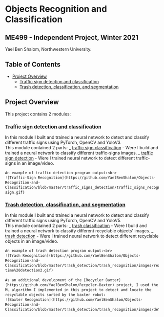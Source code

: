 # Objects Recognition and Classification

## ME499 - Independent Project, Winter 2021

Yael Ben Shalom, Northwestern University.

## Table of Contents

- [Project Overview](#project-overview)
  - [Traffic sign detection and classification](#traffic-sign-detection-and-classification)
  - [Trash detection, classification, and segmentation](#trash-detection-classification-and-segmentation)

## Project Overview

This project contains 2 modules:

### [**Traffic sign detection and classification**](https://github.com/YaelBenShalom/Objects-Recognition-and-Classification/tree/master/traffic_signs_detection)

In this module I built and trained a neural network to detect and classify different traffic signs using PyTorch, OpenCV and YoloV3.<br>
This module contained 2 parts:
_ [traffic sign classification](https://github.com/YaelBenShalom/Objects-Recognition-and-Classification/tree/master/traffic_signs_detection/traffic_signs_classification) - Were I build and trained a neural network to classify different traffic-signs images.
_ [traffic sign detection](https://github.com/YaelBenShalom/Objects-Recognition-and-Classification/tree/master/traffic_signs_detection/traffic_signs_recognition) - Were I trained neural network to detect different traffic-signs in an image/video.

    An example of traffic detection program output:<br>
    ![Traffic-Sign Recognition](https://github.com/YaelBenShalom/Objects-Recognition-and-Classification/blob/master/traffic_signs_detection/traffic_signs_recognition/images/traffic-sign.gif)

### [**Trash detection, classification, and segmentation**](https://github.com/YaelBenShalom/Objects-Recognition-and-Classification/tree/master/trash_detection)

In this module I built and trained a neural network to detect and classify different traffic signs using PyTorch, OpenCV and YoloV5.<br>
This module contained 2 parts:
_ [trash classification](https://github.com/YaelBenShalom/Objects-Recognition-and-Classification/tree/master/traffic_signs_detection/traffic_signs_classification) - Were I build and trained a neural network to classify different recyclable objects' images.
_ [trash detection](https://github.com/YaelBenShalom/Objects-Recognition-and-Classification/tree/master/traffic_signs_detection/traffic_signs_recognition) - Were I trained neural network to detect different recyclable objects in an image/video.

    An example of trash detection program output:<br>
    ![Trash Recognition](https://github.com/YaelBenShalom/Objects-Recognition-and-Classification/blob/master/trash_detection/trash_recognition/images/real-time%20detection2.gif)

    As an additional development of the [Recycler Baxter](https://github.com/YaelBenShalom/Recycler-Baxter) project, I used the ML algorithm I implemented in this project to detect and locate the recyclable objects sorted by the baxter robot:
    ![Baxter Recognition](https://github.com/YaelBenShalom/Objects-Recognition-and-Classification/blob/master/trash_detection/trash_recognition/images/detecting_baxter.gif)
